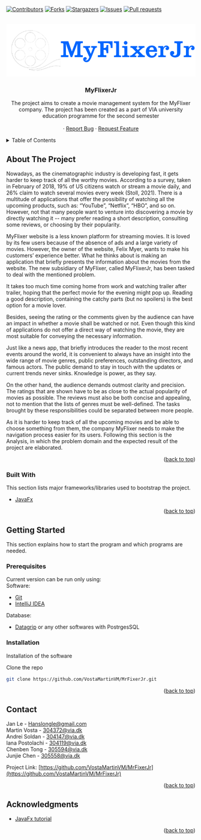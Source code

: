 <div id="top"></div>

[![Contributors][contributors-shield]][contributors-url]
[![Forks][forks-shield]][forks-url]
[![Stargazers][stars-shield]][stars-url]
[![Issues][issues-shield]][issues-url]
[![Pull requests][pull-shield]][pull-url]




<br />
<div align="center">
   <a href="https://github.com/VostaMartinVM/MrFixerJr">
    <img src="src/Client/View/Pictures/logo.png" alt="Logo">
  </a>
  <h3 align="center">MyFlixerJr</h3>

  <p align="center">
    The project aims to create a movie management system for the MyFlixer company. The project has been created as a part of VIA university education programme for the second semester
    <br />
    <br />
    ·
    <a href="https://github.com/VostaMartinVM/MrFixerJr/issues">Report Bug</a>
    ·
    <a href="https://github.com/VostaMartinVM/MrFixerJr/issues">Request Feature</a>
  </p>
</div>



<!-- TABLE OF CONTENTS -->
<details>
  <summary>Table of Contents</summary>
  <ol>
    <li>
      <a href="#about-the-project">About The Project</a>
      <ul>
        <li><a href="#built-with">Built With</a></li>
      </ul>
    </li>
    <li>
      <a href="#getting-started">Getting Started</a>
      <ul>
        <li><a href="#prerequisites">Prerequisites</a></li>
        <li><a href="#installation">Installation</a></li>
      </ul>
    </li>
    <li><a href="#contact">Contact</a></li>
    <li><a href="#acknowledgments">Acknowledgments</a></li>
  </ol>
</details>



## About The Project


  Nowadays, as the cinematographic industry is developing fast, it gets harder to keep
track of all the worthy movies. According to a survey, taken in February of 2018, 19% of US
citizens watch or stream a movie daily, and 26% claim to watch several movies every week
(Stoll, 2021). There is a multitude of applications that offer the possibility of watching all the
upcoming products, such as: “YouTube”, “Netflix”, “HBO”, and so on. However, not that
many people want to venture into discovering a movie by directly watching it -- many prefer
reading a short description, consulting some reviews, or choosing by their popularity.

  MyFlixer website is a less known platform for streaming movies. It is loved by its few
users because of the absence of ads and a large variety of movies. However,
the owner of the website, Felix Myer, wants to make his customers’ experience better.
What he thinks about is making an application that briefly presents the information about
the movies from the website. The new subsidiary of MyFlixer, called MyFlixerJr, has been
tasked to deal with the mentioned problem.

  It takes too much time coming home from work and watching trailer after trailer,
hoping that the perfect movie for the evening might pop up. Reading a good description,
containing the catchy parts (but no spoilers) is the best option for a movie lover.

  Besides, seeing the rating or the comments given by the audience can have an
impact in whether a movie shall be watched or not. Even though this kind of applications do
not offer a direct way of watching the movie, they are most suitable for conveying the
necessary information.

  Just like a news app, that briefly introduces the reader to the most recent events
around the world, it is convenient to always have an insight into the wide range of movie
genres, public preferences, outstanding directors, and famous actors. The public demand to
stay in touch with the updates or current trends never sinks. Knowledge is power, as they
say.

  On the other hand, the audience demands outmost clarity and precision. The ratings
that are shown have to be as close to the actual popularity of movies as possible. The
reviews must also be both concise and appealing, not to mention that the lists of genres
must be well-defined. The tasks brought by these responsibilities could be separated
between more people.

  As it is harder to keep track of all the upcoming movies and be able to choose
something from them, the company MyFlixer needs to make the navigation process easier
for its users.
Following this section is the Analysis, in which the problem domain and the expected
result of the project are elaborated.

<p align="right">(<a href="#top">back to top</a>)</p>



### Built With

This section lists major frameworks/libraries used to bootstrap the project.

* [JavaFx](https://openjfx.io/)

<p align="right">(<a href="#top">back to top</a>)</p>


## Getting Started

This section explains how to start the program and which programs are needed.

### Prerequisites

Current version can be run only using:
<br/>
  Software:
  * [Git](https://git-scm.com/)
  * [IntelliJ IDEA](https://www.jetbrains.com/idea/)
  
  Database:
  * [Datagrip](https://www.jetbrains.com/datagrip/?source=google&medium=cpc&campaign=15034927873&gclid=Cj0KCQiAk4aOBhCTARIsAFWFP9F_S7aSlIU1wUTeHSKZuw6NdZhdxexiPRblEzRUYKZOM9Awc1bmJKsaAi0VEALw_wcB) or any other softwares with PostrgesSQL

### Installation

Installation of the software

 Clone the repo
   ```sh
   git clone https://github.com/VostaMartinVM/MrFixerJr.git
   ```

<p align="right">(<a href="#top">back to top</a>)</p>



<!-- CONTACT -->
## Contact

Jan Le - Hanslongle@gmail.com
<br/>
Martin Vosta - 304372@via.dk
<br/>
Andrei Soldan - 304147@via.dk
<br/>
Iana Postolachi - 304119@via.dk
<br/>
Chenben Tong - 305594@via.dk
<br/>
Junjie Chen - 305558@via.dk

Project Link: [https://github.com/VostaMartinVM/MrFixerJr](https://github.com/VostaMartinVM/MrFixerJr)

<p align="right">(<a href="#top">back to top</a>)</p>



<!-- ACKNOWLEDGMENTS -->
## Acknowledgments

* [JavaFx tutorial](https://www.javatpoint.com/javafx-tutorial)

<p align="right">(<a href="#top">back to top</a>)</p>




[contributors-shield]: https://img.shields.io/github/contributors/VostaMartinVM/MrFixerJr.svg?style=for-the-badge
[contributors-url]: https://github.com/VostaMartinVM/MrFixerJr/graphs/contributors
[forks-shield]: https://img.shields.io/github/forks/VostaMartinVM/MrFixerJr.svg?style=for-the-badge
[forks-url]: https://github.com/IanaPostolachi/VostaMartinVM/MrFixerJr/network/members
[stars-shield]: https://img.shields.io/github/stars/VostaMartinVM/MrFixerJr.svg?style=for-the-badge
[stars-url]: https://github.com/VostaMartinVM/MrFixerJr/stargazers
[issues-shield]: https://img.shields.io/github/issues/VostaMartinVM/MrFixerJr.svg?style=for-the-badge
[issues-url]: https://github.com/IanaPostolachi/VostaMartinVM/MrFixerJr/issues
[pull-shield]: https://img.shields.io/github/issues-pr/VostaMartinVM/MrFixerJr.svg?style=for-the-badge
[pull-url]: https://github.com/VostaMartinVM/MrFixerJr/pulls
